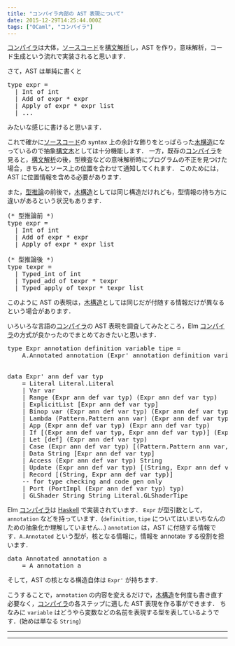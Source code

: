 ```yaml
---
title: "コンパイラ内部の AST 表現について"
date: 2015-12-29T14:25:44.000Z
tags: ["OCaml", "コンパイラ"]
---
```


<p><a class="keyword" href="http://d.hatena.ne.jp/keyword/%A5%B3%A5%F3%A5%D1%A5%A4%A5%E9">コンパイラ</a>は大体，<a class="keyword" href="http://d.hatena.ne.jp/keyword/%A5%BD%A1%BC%A5%B9%A5%B3%A1%BC%A5%C9">ソースコード</a>を<a class="keyword" href="http://d.hatena.ne.jp/keyword/%B9%BD%CA%B8%B2%F2%C0%CF">構文解析</a>し，AST を作り，意味解析，コード生成という流れで実装されると思います．</p>

<p>さて，AST は単純に書くと</p>

<pre class="code lang-ocaml" data-lang="ocaml" data-unlink><span class="synStatement">type</span> expr <span class="synStatement">=</span>
  <span class="synStatement">|</span> <span class="synConstant">Int</span> <span class="synStatement">of</span> <span class="synType">int</span>
  <span class="synStatement">|</span> <span class="synConstant">Add</span> <span class="synStatement">of</span> expr <span class="synStatement">*</span> expr
  <span class="synStatement">|</span> <span class="synConstant">Apply</span> <span class="synStatement">of</span> expr <span class="synStatement">*</span> expr <span class="synType">list</span>
  <span class="synStatement">|</span> ...
</pre>

<p>みたいな感じに書けると思います．</p>

<p>これで確かに<a class="keyword" href="http://d.hatena.ne.jp/keyword/%A5%BD%A1%BC%A5%B9%A5%B3%A1%BC%A5%C9">ソースコード</a>の syntax 上の余計な飾りをとっぱらった<a class="keyword" href="http://d.hatena.ne.jp/keyword/%CC%DA%B9%BD%C2%A4">木構造</a>になっているので抽象<a class="keyword" href="http://d.hatena.ne.jp/keyword/%B9%BD%CA%B8%CC%DA">構文木</a>としては十分機能します．
一方，既存の<a class="keyword" href="http://d.hatena.ne.jp/keyword/%A5%B3%A5%F3%A5%D1%A5%A4%A5%E9">コンパイラ</a>を見ると，<a class="keyword" href="http://d.hatena.ne.jp/keyword/%B9%BD%CA%B8%B2%F2%C0%CF">構文解析</a>の後，型検査などの意味解析時にプログラムの不正を見つけた場合，きちんとソース上の位置を合わせて通知してくれます．
このためには，AST に位置情報を含める必要があります．</p>

<p>また，<a class="keyword" href="http://d.hatena.ne.jp/keyword/%B7%BF%BF%E4%CF%C0">型推論</a>の前後で，<a class="keyword" href="http://d.hatena.ne.jp/keyword/%CC%DA%B9%BD%C2%A4">木構造</a>としては同じ構造だけれども，型情報の持ち方に違いがあるという状況もあります．</p>

<pre class="code lang-ocaml" data-lang="ocaml" data-unlink><span class="synComment">(* 型推論前 *)</span>
<span class="synStatement">type</span> expr <span class="synStatement">=</span>
  <span class="synStatement">|</span> <span class="synConstant">Int</span> <span class="synStatement">of</span> <span class="synType">int</span>
  <span class="synStatement">|</span> <span class="synConstant">Add</span> <span class="synStatement">of</span> expr <span class="synStatement">*</span> expr
  <span class="synStatement">|</span> <span class="synConstant">Apply</span> <span class="synStatement">of</span> expr <span class="synStatement">*</span> expr <span class="synType">list</span>

<span class="synComment">(* 型推論後 *)</span>
<span class="synStatement">type</span> texpr <span class="synStatement">=</span>
  <span class="synStatement">|</span> <span class="synConstant">Typed_int</span> <span class="synStatement">of</span> <span class="synType">int</span>
  <span class="synStatement">|</span> <span class="synConstant">Typed_add</span> <span class="synStatement">of</span> texpr <span class="synStatement">*</span> texpr
  <span class="synStatement">|</span> <span class="synConstant">Typed_apply</span> <span class="synStatement">of</span> texpr <span class="synStatement">*</span> texpr <span class="synType">list</span>
</pre>

<p>このように AST の表現は，<a class="keyword" href="http://d.hatena.ne.jp/keyword/%CC%DA%B9%BD%C2%A4">木構造</a>としては同じだが付随する情報だけが異なるという場合があります．</p>

<p>いろいろな言語の<a class="keyword" href="http://d.hatena.ne.jp/keyword/%A5%B3%A5%F3%A5%D1%A5%A4%A5%E9">コンパイラ</a>の AST 表現を調査してみたところ，Elm <a class="keyword" href="http://d.hatena.ne.jp/keyword/%A5%B3%A5%F3%A5%D1%A5%A4%A5%E9">コンパイラ</a>の方式が良かったのでまとめておきたいと思います．</p>

<pre class="code lang-haskell" data-lang="haskell" data-unlink><span class="synType">type</span> Expr annotation definition variable tipe <span class="synStatement">=</span>
    A.Annotated annotation (Expr' annotation definition variable tipe)


<span class="synType">data</span> Expr' ann def var typ
    <span class="synStatement">=</span> Literal Literal.Literal
    <span class="synStatement">|</span> Var var
    <span class="synStatement">|</span> Range (Expr ann def var typ) (Expr ann def var typ)
    <span class="synStatement">|</span> ExplicitList [Expr ann def var typ]
    <span class="synStatement">|</span> Binop var (Expr ann def var typ) (Expr ann def var typ)
    <span class="synStatement">|</span> Lambda (Pattern.Pattern ann var) (Expr ann def var typ)
    <span class="synStatement">|</span> App (Expr ann def var typ) (Expr ann def var typ)
    <span class="synStatement">|</span> If [(Expr ann def var typ, Expr ann def var typ)] (Expr ann def var typ)
    <span class="synStatement">|</span> Let [def] (Expr ann def var typ)
    <span class="synStatement">|</span> Case (Expr ann def var typ) [(Pattern.Pattern ann var, Expr ann def var typ)]
    <span class="synStatement">|</span> Data String [Expr ann def var typ]
    <span class="synStatement">|</span> Access (Expr ann def var typ) String
    <span class="synStatement">|</span> Update (Expr ann def var typ) [(String, Expr ann def var typ)]
    <span class="synStatement">|</span> Record [(String, Expr ann def var typ)]
    <span class="synComment">-- for type checking and code gen only</span>
    <span class="synStatement">|</span> Port (PortImpl (Expr ann def var typ) typ)
    <span class="synStatement">|</span> GLShader String String Literal.GLShaderTipe
</pre>

<p>Elm <a class="keyword" href="http://d.hatena.ne.jp/keyword/%A5%B3%A5%F3%A5%D1%A5%A4%A5%E9">コンパイラ</a>は <a class="keyword" href="http://d.hatena.ne.jp/keyword/Haskell">Haskell</a> で実装されています．
<code>Expr</code> が型引数として，<code>annotation</code> などを持っています．(<code>definition</code>, <code>tipe</code> についてはいまいちなんのための抽象化か理解していません...)
<code>annotation</code> は，AST に付随する情報です．<code>A.Annotated</code> という型が，核となる情報に，情報を annotate する役割を担います．</p>

<pre class="code lang-haskell" data-lang="haskell" data-unlink><span class="synType">data</span> Annotated annotation a
    <span class="synStatement">=</span> A annotation a
</pre>

<p>そして，AST の核となる構造自体は <code>Expr'</code> が持ちます．</p>

<p>こうすることで，<code>annotation</code> の内容を変えるだけで，<a class="keyword" href="http://d.hatena.ne.jp/keyword/%CC%DA%B9%BD%C2%A4">木構造</a>を何度も書き直す必要なく，<a class="keyword" href="http://d.hatena.ne.jp/keyword/%A5%B3%A5%F3%A5%D1%A5%A4%A5%E9">コンパイラ</a>の各ステップに適した AST 表現を作る事ができます．
ちなみに <code>variable</code> はどうやら変数などの名前を表現する型を表しているようです．(始めは単なる <code>String</code>)</p>

---

---
